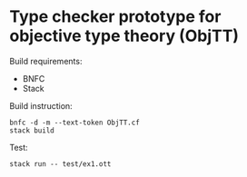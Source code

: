 # Type checker prototype for objective type theory (ObjTT)

Build requirements:
- BNFC
- Stack

Build instruction:
```
bnfc -d -m --text-token ObjTT.cf
stack build
```

Test:
```
stack run -- test/ex1.ott
```
